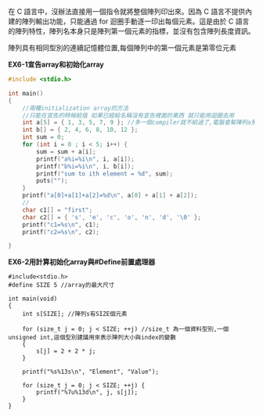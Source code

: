 在 C 語言中，沒辦法直接用一個指令就將整個陣列印出來。因為 C 語言不提供內建的陣列輸出功能，只能通過 for 迴圈手動逐一印出每個元素。這是由於 C 語言的陣列特性，陣列名本身只是陣列第一個元素的指標，並沒有包含陣列長度資訊。

陣列具有相同型別的連續記憶體位置,每個陣列中的第一個元素是第零位元素

**EX6-1宣告array和初始化array**
```c
#include <stdio.h>

int main()
{
    //兩種initialization array的方法
    //只能在宣告的時候給值 如果已經給名稱沒有宣告裡面的東西 就只能用迴圈去用
    int a[5] = { 1, 3, 5, 7, 9 }; //多一個compiler就不給過了,電腦會幫陣列a預留5個元素的位置
    int b[] = { 2, 4, 6, 8, 10, 12 };
    int sum = 0;
    for (int i = 0 ; i < 5; i++) {
        sum = sum + a[i];
        printf("a%i=%i\n", i, a[i]);
        printf("b%i=%i\n", i, b[i]);
        printf("sum to ith element = %d", sum);
        puts("");
    }
    printf("a[0]+a[1]+a[2]=%d\n", a[0] + a[1] + a[2]);
    //
    char c1[] = "first";
    char c2[] = { 's', 'e', 'c', 'o', 'n', 'd', '\0' };
    printf("c1=%s\n", c1);
    printf("c2=%s\n", c2);

}
```
**EX6-2用計算初始化array與#Define前置處理器**
```
#include<stdio.h>
#define SIZE 5 //array的最大尺寸

int main(void)
{
    int s[SIZE]; //陣列s有SIZE個元素

    for (size_t j = 0; j < SIZE; ++j) //size_t 為一個資料型別,一個unsigned int,這個型別建議用來表示陣列大小與index的變數
    {
        s[j] = 2 + 2 * j;
    }
    
    printf("%s%13s\n", "Element", "Value");

    for (size_t j = 0; j < SIZE; ++j) {
        printf("%7u%13d\n", j, s[j]);
    }
}

```
